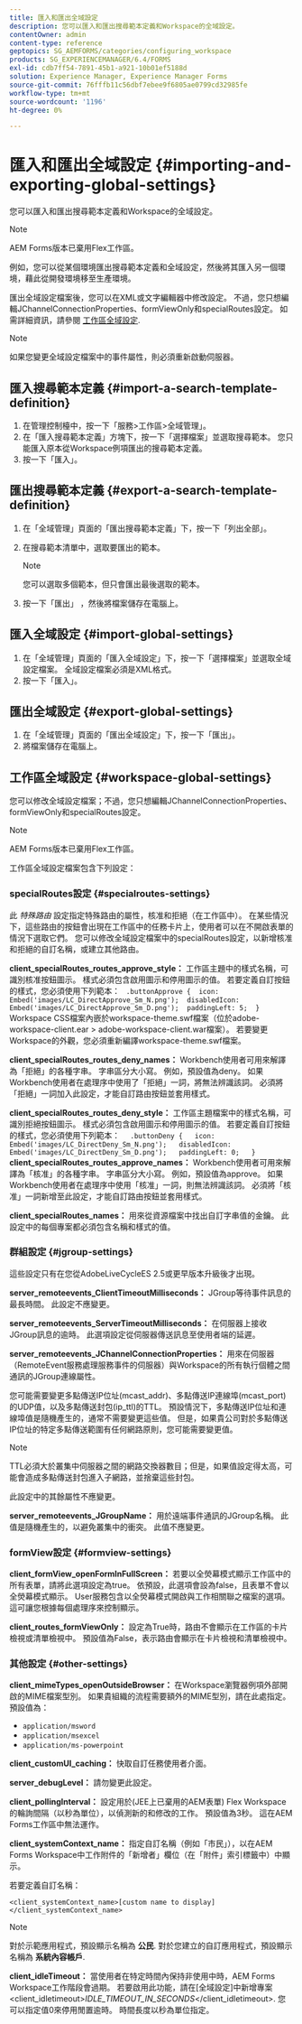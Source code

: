 ```yaml
---
title: 匯入和匯出全域設定
description: 您可以匯入和匯出搜尋範本定義和Workspace的全域設定。
contentOwner: admin
content-type: reference
geptopics: SG_AEMFORMS/categories/configuring_workspace
products: SG_EXPERIENCEMANAGER/6.4/FORMS
exl-id: cdb7ff54-7891-45b1-a921-10b01ef5188d
solution: Experience Manager, Experience Manager Forms
source-git-commit: 76fffb11c56dbf7ebee9f6805ae0799cd32985fe
workflow-type: tm+mt
source-wordcount: '1196'
ht-degree: 0%

---
```


# 匯入和匯出全域設定 {#importing-and-exporting-global-settings}

您可以匯入和匯出搜尋範本定義和Workspace的全域設定。

>[!NOTE]
>
>AEM Forms版本已棄用Flex工作區。

例如，您可以從某個環境匯出搜尋範本定義和全域設定，然後將其匯入另一個環境，藉此從開發環境移至生產環境。

匯出全域設定檔案後，您可以在XML或文字編輯器中修改設定。 不過，您只想編輯JChannelConnectionProperties、formViewOnly和specialRoutes設定。 如需詳細資訊，請參閱 [工作區全域設定](importing-exporting-global-settings.md#workspace-global-settings).


>[!NOTE]
>
>如果您變更全域設定檔案中的事件屬性，則必須重新啟動伺服器。

## 匯入搜尋範本定義 {#import-a-search-template-definition}

1. 在管理控制檯中，按一下「服務>工作區>全域管理」。
1. 在「匯入搜尋範本定義」方塊下，按一下「選擇檔案」並選取搜尋範本。 您只能匯入原本從Workspace例項匯出的搜尋範本定義。
1. 按一下「匯入」。

## 匯出搜尋範本定義 {#export-a-search-template-definition}

1. 在「全域管理」頁面的「匯出搜尋範本定義」下，按一下「列出全部」。
1. 在搜尋範本清單中，選取要匯出的範本。

   >[!NOTE]
   >
   >您可以選取多個範本，但只會匯出最後選取的範本。

1. 按一下「匯出」 ，然後將檔案儲存在電腦上。

## 匯入全域設定 {#import-global-settings}

1. 在「全域管理」頁面的「匯入全域設定」下，按一下「選擇檔案」並選取全域設定檔案。 全域設定檔案必須是XML格式。
1. 按一下「匯入」。

## 匯出全域設定 {#export-global-settings}

1. 在「全域管理」頁面的「匯出全域設定」下，按一下「匯出」。
1. 將檔案儲存在電腦上。

## 工作區全域設定 {#workspace-global-settings}

您可以修改全域設定檔案；不過，您只想編輯JChannelConnectionProperties、formViewOnly和specialRoutes設定。

>[!NOTE]
>
>AEM Forms版本已棄用Flex工作區。

工作區全域設定檔案包含下列設定：

### specialRoutes設定 {#specialroutes-settings}

此 *特殊路由* 設定指定特殊路由的屬性，核准和拒絕（在工作區中）。 在某些情況下，這些路由的按鈕會出現在工作區中的任務卡片上，使用者可以在不開啟表單的情況下選取它們。 您可以修改全域設定檔案中的specialRoutes設定，以新增核准和拒絕的自訂名稱，或建立其他路由。

**client_specialRoutes_routes_approve_style：** 工作區主題中的樣式名稱，可識別核准按鈕圖示。 樣式必須包含啟用圖示和停用圖示的值。 若要定義自訂按鈕的樣式，您必須使用下列範本：
` .buttonApprove {  icon: Embed('images/LC_DirectApprove_Sm_N.png');  disabledIcon: Embed('images/LC_DirectApprove_Sm_D.png');  paddingLeft: 5;  }` Workspace CSS檔案內嵌於workspace-theme.swf檔案（位於adobe-workspace-client.ear > adobe-workspace-client.war檔案）。 若要變更Workspace的外觀，您必須重新編譯workspace-theme.swf檔案。

**client_specialRoutes_routes_deny_names：** Workbench使用者可用來解譯為「拒絕」的各種字串。 字串區分大小寫。 例如，預設值為deny。 如果Workbench使用者在處理序中使用了「拒絕」一詞，將無法辨識該詞。 必須將「拒絕」一詞加入此設定，才能自訂路由按鈕並套用樣式。

**client_specialRoutes_routes_deny_style：** 工作區主題檔案中的樣式名稱，可識別拒絕按鈕圖示。 樣式必須包含啟用圖示和停用圖示的值。 若要定義自訂按鈕的樣式，您必須使用下列範本：
`  .buttonDeny {   icon: Embed('images/LC_DirectDeny_Sm_N.png');   disabledIcon: Embed('images/LC_DirectDeny_Sm_D.png');   paddingLeft: 0;   }` **client_specialRoutes_routes_approve_names：** Workbench使用者可用來解譯為「核准」的各種字串。 字串區分大小寫。 例如，預設值為approve。 如果Workbench使用者在處理序中使用「核准」一詞，則無法辨識該詞。 必須將「核准」一詞新增至此設定，才能自訂路由按鈕並套用樣式。

**client_specialRoutes_names：** 用來從資源檔案中找出自訂字串值的金鑰。 此設定中的每個專案都必須包含名稱和樣式的值。

### 群組設定 {#jgroup-settings}

這些設定只有在您從AdobeLiveCycleES 2.5或更早版本升級後才出現。

**server_remoteevents_ClientTimeoutMilliseconds：** JGroup等待事件訊息的最長時間。 此設定不應變更。

**server_remoteevents_ServerTimeoutMilliseconds：** 在伺服器上接收JGroup訊息的逾時。 此選項設定從伺服器傳送訊息至使用者端的延遲。

**server_remoteevents_JChannelConnectionProperties：** 用來在伺服器（RemoteEvent服務處理服務事件的伺服器）與Workspace的所有執行個體之間通訊的JGroup連線屬性。

您可能需要變更多點傳送IP位址(mcast_addr)、多點傳送IP連線埠(mcast_port)的UDP值，以及多點傳送封包(ip_ttl)的TTL。 預設情況下，多點傳送IP位址和連線埠值是隨機產生的，通常不需要變更這些值。 但是，如果貴公司對於多點傳送IP位址的特定多點傳送範圍有任何網路原則，您可能需要變更值。

>[!NOTE]
>
>TTL必須大於叢集中伺服器之間的網路交換器數目；但是，如果值設定得太高，可能會造成多點傳送封包進入子網路，並捨棄這些封包。

此設定中的其餘屬性不應變更。

**server_remoteevents_JGroupName：** 用於遠端事件通訊的JGroup名稱。 此值是隨機產生的，以避免叢集中的衝突。 此值不應變更。

<!--

For additional information on JGroups and Workspace, see [JGroups and AEM forms Workspace - Explained](https://blogs.adobe.com/livecycle/2011/03/jgroups-and-livecycle-workspace-explained.html).

-->

### formView設定 {#formview-settings}

**client_formView_openFormInFullScreen：** 若要以全熒幕模式顯示工作區中的所有表單，請將此選項設定為true。 依預設，此選項會設為false，且表單不會以全熒幕模式顯示。 User服務包含以全熒幕模式開啟與工作相關聯之檔案的選項。 這可讓您根據每個處理序來控制顯示。

**client_routes_formViewOnly：** 設定為True時，路由不會顯示在工作區的卡片檢視或清單檢視中。 預設值為False，表示路由會顯示在卡片檢視和清單檢視中。

### 其他設定 {#other-settings}

**client_mimeTypes_openOutsideBrowser：** 在Workspace瀏覽器例項外部開啟的MIME檔案型別。 如果貴組織的流程需要額外的MIME型別，請在此處指定。 預設值為：

* `application/msword`
* `application/msexcel`
* `application/ms-powerpoint`

**client_customUI_caching：** 快取自訂任務使用者介面。

**server_debugLevel：** 請勿變更此設定。

**client_pollingInterval：** 設定用於(JEE上已棄用的AEM表單) Flex Workspace的輪詢間隔（以秒為單位），以偵測新的和修改的工作。 預設值為3秒。 這在AEM Forms工作區中無法運作。

**client_systemContext_name：** 指定自訂名稱（例如「市民」），以在AEM Forms Workspace中工作附件的「新增者」欄位（在「附件」索引標籤中）中顯示。

若要定義自訂名稱：

`<client_systemContext_name>[custom name to display]</client_systemContext_name>`

>[!NOTE]
>
>對於示範應用程式，預設顯示名稱為 **公民**. 對於您建立的自訂應用程式，預設顯示名稱為 **系統內容帳戶**.
>
>**client_idleTimeout：** 當使用者在特定時間內保持非使用中時，AEM Forms Workspace工作階段會過期。 若要啟用此功能，請在[全域設定]中新增專案 &lt;client_idletimeout>*IDLE_TIMEOUT_IN_SECONDS*&lt;/client_idletimeout>. 您可以指定值0來停用閒置逾時。 時間長度以秒為單位指定。
